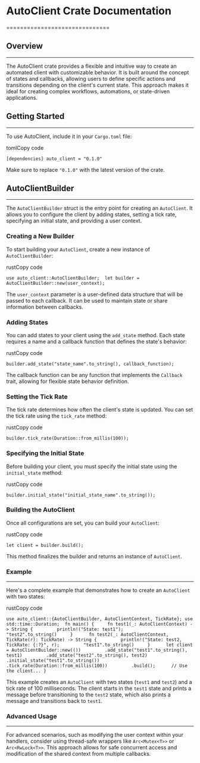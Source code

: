 # AutoClient Crate Documentation
==============================

## Overview
--------

The AutoClient crate provides a flexible and intuitive way to create an automated client with customizable behavior. It is built around the concept of states and callbacks, allowing users to define specific actions and transitions depending on the client's current state. This approach makes it ideal for creating complex workflows, automations, or state-driven applications.

## Getting Started
---------------

To use AutoClient, include it in your `Cargo.toml` file:

tomlCopy code

`[dependencies] auto_client = "0.1.0"`

Make sure to replace `"0.1.0"` with the latest version of the crate.

## AutoClientBuilder
-----------------

The `AutoClientBuilder` struct is the entry point for creating an `AutoClient`. It allows you to configure the client by adding states, setting a tick rate, specifying an initial state, and providing a user context.

### Creating a New Builder

To start building your `AutoClient`, create a new instance of `AutoClientBuilder`:

rustCopy code

`use auto_client::AutoClientBuilder;  let builder = AutoClientBuilder::new(user_context);`

The `user_context` parameter is a user-defined data structure that will be passed to each callback. It can be used to maintain state or share information between callbacks.

### Adding States

You can add states to your client using the `add_state` method. Each state requires a name and a callback function that defines the state's behavior:

rustCopy code

`builder.add_state("state_name".to_string(), callback_function);`

The callback function can be any function that implements the `Callback` trait, allowing for flexible state behavior definition.

### Setting the Tick Rate

The tick rate determines how often the client's state is updated. You can set the tick rate using the `tick_rate` method:

rustCopy code

`builder.tick_rate(Duration::from_millis(100));`

### Specifying the Initial State

Before building your client, you must specify the initial state using the `initial_state` method:

rustCopy code

`builder.initial_state("initial_state_name".to_string());`

### Building the AutoClient

Once all configurations are set, you can build your `AutoClient`:

rustCopy code

`let client = builder.build();`

This method finalizes the builder and returns an instance of `AutoClient`.

### Example
-------

Here's a complete example that demonstrates how to create an `AutoClient` with two states:

rustCopy code

`use auto_client::{AutoClientBuilder, AutoClientContext, TickRate}; use std::time::Duration;  fn main() {     fn test1(_: AutoClientContext) -> String {         println!("State: test1");         "test2".to_string()     }      fn test2(_: AutoClientContext, TickRate(r): TickRate) -> String {         println!("State: test2, TickRate: {:?}", r);         "test1".to_string()     }      let client = AutoClientBuilder::new(())         .add_state("test1".to_string(), test1)         .add_state("test2".to_string(), test2)         .initial_state("test1".to_string())         .tick_rate(Duration::from_millis(100))         .build();      // Use the client... }`

This example creates an `AutoClient` with two states (`test1` and `test2`) and a tick rate of 100 milliseconds. The client starts in the `test1` state and prints a message before transitioning to the `test2` state, which also prints a message and transitions back to `test1`.

### Advanced Usage
--------------

For advanced scenarios, such as modifying the user context within your handlers, consider using thread-safe wrappers like `Arc<Mutex<T>>` or `Arc<RwLock<T>>`. This approach allows for safe concurrent access and modification of the shared context from multiple callbacks.


